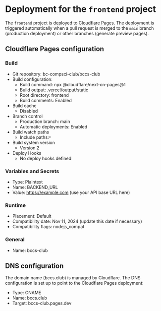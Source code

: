 # Deployment for the `frontend` project

The `frontend` project is deployed to [Cloudflare Pages](https://pages.cloudflare.com/). The deployment is triggered automatically when a pull request is merged to the `main` branch (production deployment) or other branches (generate preview pages).

## Cloudflare Pages configuration

### Build

- Git repository: bc-compsci-club/bccs-club
- Build configuration:
  - Build command: npx @cloudflare/next-on-pages@1
  - Build output: .vercel/output/static
  - Root directory: frontend
  - Build comments: Enabled
- Build cache
  - Disabled
- Branch control
  - Production branch: main
  - Automatic deployments: Enabled
- Build watch paths
  - Include paths:`*`
- Build system version
  - Version 2
- Deploy Hooks
  - No deploy hooks defined

### Variables and Secrets

- Type: Plaintext
- Name: BACKEND_URL
- Value: https://example.com (use your API base URL here)

### Runtime

- Placement: Default
- Compatibility date: Nov 11, 2024 (update this date if necessary)
- Compatibility flags: nodejs_compat

### General

- Name: bccs-club


## DNS configuration

The domain name (bccs.club) is managed by Cloudflare. The DNS configuration is set up to point to the Cloudflare Pages deployment:

- Type: CNAME
- Name: bccs.club
- Target: bccs-club.pages.dev

